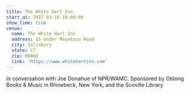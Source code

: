 ```yaml
---
title: The White Hart Inn
start_at: 2017-03-16 18:00:00
show_time: true
venue:
  name: The White Hart Inn
  address: 15 Under Mountain Road
  city: Salisbury
  state: CT
  zip: 06068
  link: 'https://www.whitehartinn.com'
---
```



In conversation with Joe Donahue of NPR/WAMC. Sponsored by Oblong Books & Music in Rhinebeck, New York, and the Scoville Library